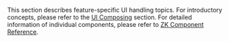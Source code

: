This section describes feature-specific UI handling topics. For
introductory concepts, please refer to the [UI
Composing]({{site.baseurl}}/zk_dev_ref/UI_Composing) section.
For detailed information of individual components, please refer to [ZK
Component Reference](ZK_Component_Reference).
